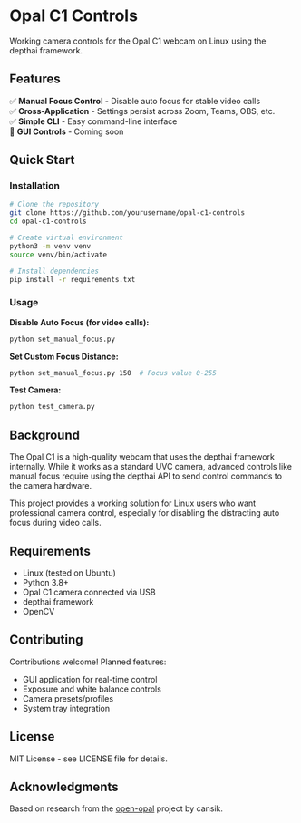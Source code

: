 # Opal C1 Controls

Working camera controls for the Opal C1 webcam on Linux using the depthai framework.

## Features

✅ **Manual Focus Control** - Disable auto focus for stable video calls  
✅ **Cross-Application** - Settings persist across Zoom, Teams, OBS, etc.  
✅ **Simple CLI** - Easy command-line interface  
🚧 **GUI Controls** - Coming soon  

## Quick Start

### Installation

```bash
# Clone the repository
git clone https://github.com/yourusername/opal-c1-controls
cd opal-c1-controls

# Create virtual environment
python3 -m venv venv
source venv/bin/activate

# Install dependencies
pip install -r requirements.txt
```

### Usage

**Disable Auto Focus (for video calls):**
```bash
python set_manual_focus.py
```

**Set Custom Focus Distance:**
```bash
python set_manual_focus.py 150  # Focus value 0-255
```

**Test Camera:**
```bash
python test_camera.py
```

## Background

The Opal C1 is a high-quality webcam that uses the depthai framework internally. While it works as a standard UVC camera, advanced controls like manual focus require using the depthai API to send control commands to the camera hardware.

This project provides a working solution for Linux users who want professional camera control, especially for disabling the distracting auto focus during video calls.

## Requirements

- Linux (tested on Ubuntu)
- Python 3.8+
- Opal C1 camera connected via USB
- depthai framework
- OpenCV

## Contributing

Contributions welcome! Planned features:
- GUI application for real-time control
- Exposure and white balance controls
- Camera presets/profiles
- System tray integration

## License

MIT License - see LICENSE file for details.

## Acknowledgments

Based on research from the [open-opal](https://github.com/cansik/open-opal) project by cansik.
